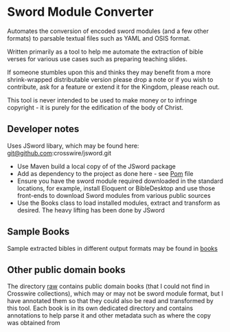 # Sword Module Converter

Automates the conversion of encoded sword modules (and a few other formats) to parsable textual files such as YAML 
and OSIS format.

Written primarily as a tool to help me automate the extraction of bible verses for various use cases
such as preparing teaching slides.

If someone stumbles upon this and thinks they may benefit from a more shrink-wrapped distributable version
please drop a note or if you wish to contribute, ask for a feature or extend it for the Kingdom, please reach out.  

This tool is never intended to be used to make money or to infringe copyright - it is purely for the edification of the
body of Christ. 

## Developer notes

Uses JSword libary, which may be found here: git@github.com:crosswire/jsword.git

* Use Maven build a local copy of of the JSword package 
* Add as dependency to the project as done here - see [Pom](pom.xml) file
* Ensure you have the sword module required downloaded in the standard locations, for example, install Eloquent or 
BibleDesktop and use those front-ends to download Sword modules from various public sources
* Use the Books class to load installed modules, extract and transform as desired. The heavy lifting has been done
by JSword


## Sample Books

Sample extracted bibles in different output formats may be found in [books](books)


## Other public domain books
The directory [raw](raw) contains public domain books (that I could not find in Crosswire collections), which may or may not be sword module format,
 but I have annotated them so that they could also be read and transformed by this tool. Each book 
 is in its own dedicated directory and contains annotations to help parse it and other metadata such as where the 
 copy was obtained from
